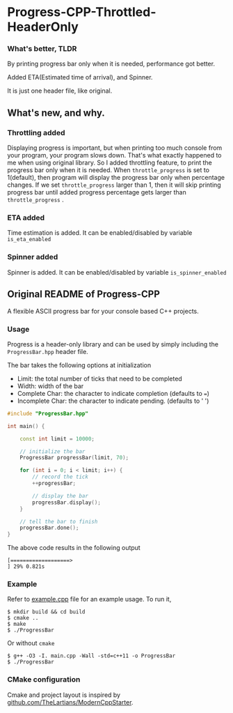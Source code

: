 Progress-CPP-Throttled-HeaderOnly
===



### What's better, TLDR

By printing progress bar only when it is needed, performance got better.

Added ETA(Estimated time of arrival), and Spinner.

It is just one header file, like original.



## What's new, and why.

### Throttling added

Displaying progress is important, but when printing too much console from your program, your program slows down. That's what exactly happened to me when using original library. So I added throttling feature, to print the progress bar only when it is needed. When `throttle_progress` is set to 1(default), then program will display the progress bar only when percentage changes. If we set `throttle_progress` larger than 1, then it will skip printing progress bar until added progress percentage gets larger than `throttle_progress` .

### ETA added

Time estimation is added. It can be enabled/disabled by variable `is_eta_enabled`

### Spinner added

Spinner is added. It can be enabled/disabled by variable `is_spinner_enabled`



## Original README of Progress-CPP

A flexible ASCII progress bar for your console based C++ projects.

### Usage
Progress is a header-only library and can be used by simply including the `ProgressBar.hpp` header file.

The bar takes the following options at initialization
- Limit: the total number of ticks that need to be completed
- Width: width of the bar
- Complete Char: the character to indicate completion (defaults to `=`)
- Incomplete Char: the character to indicate pending. (defaults to ' ')

```c++
#include "ProgressBar.hpp"

int main() {

    const int limit = 10000;

    // initialize the bar
    ProgressBar progressBar(limit, 70);

    for (int i = 0; i < limit; i++) {
        // record the tick
        ++progressBar;

        // display the bar
        progressBar.display();
    }

    // tell the bar to finish
    progressBar.done();
}
```
The above code results in the following output

```
[===================>                                                 ] 29% 0.821s
```

### Example
Refer to [example.cpp](example/src/example.cpp) file for an example usage. To run it,

```
$ mkdir build && cd build
$ cmake ..
$ make
$ ./ProgressBar
```

Or without `cmake`
```
$ g++ -O3 -I. main.cpp -Wall -std=c++11 -o ProgressBar
$ ./ProgressBar
```

### CMake configuration
Cmake and project layout is inspired by [github.com/TheLartians/ModernCppStarter](https://github.com/TheLartians/ModernCppStarter).
